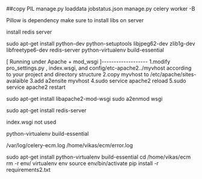 ##copy PIL
manage.py loaddata jobstatus.json
manage.py celery worker -B

Pillow is dependency make sure to install libs on server

install redis server

sudo apt-get install python-dev python-setuptools libjpeg62-dev zlib1g-dev libfreetype6-dev redis-server python-virtualenv build-essential


[ Running under Apache + mod_wsgi ]-------------------
1.modify pro_settings.py , index.wsgi, and config/etc-apache2../myvhost according to your project and directory structure
2.copy myvhost to /etc/apache/sites-avalaible
3.add a2ensite myvhost
4.sudo service apache2 reload
5.sudo service apache2 restart
 

sudo apt-get install libapache2-mod-wsgi
sudo a2enmod wsgi

sudo apt-get install redis-server


index.wsgi not used

python-virtualenv
build-essential


/var/log/celery-ecm.log
/home/vikas/ecm/error.log

sudo apt-get install python-virtualenv  build-essential
cd /home/vikas/ecm
rm -r env/
virtualenv env
source env/bin/activate
pip install -r requirements2.txt


